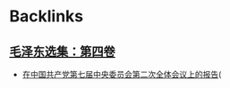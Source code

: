
# Backlinks
## [毛泽东选集：第四卷](毛泽东选集：第四卷.md)
- [在中国共产党第七届中央委员会第二次全体会议上的报告](在中国共产党第七届中央委员会第二次全体会议上的报告.md)(

